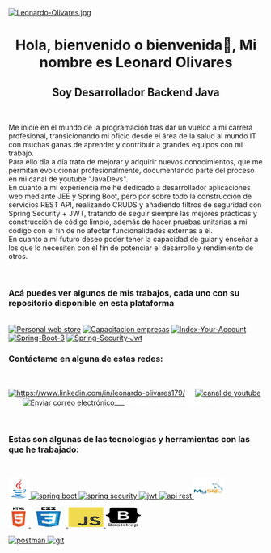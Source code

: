 [![Leonardo-Olivares.jpg](https://i.postimg.cc/fy4qHT6Z/Leonardo-Olivares.jpg)](https://postimg.cc/bDTRr8yF)
<h1 align="center">Hola, bienvenido o bienvenida👋, Mi nombre es Leonard Olivares</h1>
<h2 align="center">Soy Desarrollador Backend Java</h2>  
<br>
<p>Me inicie en el mundo de la programación tras dar un vuelco a mi carrera profesional, transicionando mi oficio desde el área de la salud al mundo IT con muchas ganas de aprender y contribuir a grandes equipos con mi trabajo. <br>
Para ello día a día trato de mejorar y adquirir nuevos conocimientos, que me permitan evolucionar profesionalmente, documentando parte del proceso en mi canal de youtube "JavaDevs". <br>
En cuanto a mi experiencia me he dedicado a desarrollador aplicaciones web mediante JEE y Spring Boot, pero por sobre todo la construcción de servicios REST API, realizando CRUDS y añadiendo filtros de seguridad con Spring Security + JWT, tratando de seguir siempre las mejores prácticas y construcción de código limpio, además de hacer pruebas unitarias a mi código con el fin de no afectar funcionalidades externas a él.  <br>En cuanto a mi futuro deseo poder tener la capacidad de guiar y enseñar a los que lo necesiten con el fin de potenciar el desarrollo y rendimiento de otros. </p>
<br>
 <h3> Acá puedes ver algunos de mis trabajos, cada uno con su repositorio disponible en esta plataforma </h3> <br>
<a href="https://github.com/LeoOlivaresD/PersonalWebStore.git" target="_blank"><img src="https://i.postimg.cc/LgtXRKjZ/Screenshot-144.png" alt="Personal web store"/></a>
<a href="https://github.com/LeoOlivaresD/CapacitacionEmpresas.git" target="_blank"><img src="https://i.postimg.cc/BPP6tLFG/Screenshot-151.png" alt="Capacitacion empresas"/></a>
<a href="https://github.com/LeoOlivaresD/YourAccount.git" target="_blank"><img src="https://i.postimg.cc/XZ1BDbgj/Index-Your-Account.jpg" alt="Index-Your-Account"/></a>
<a href='https://github.com/LeoOlivaresD/REST-API-youtube.git' target='_blank'><img src='https://i.postimg.cc/t7KZq5ZC/Spring-Boot-3.jpg' border='0' alt='Spring-Boot-3'/></a>
<a href='https://github.com/LeoOlivaresD/Spring-Security-JWT.git' target='_blank'><img src='https://i.postimg.cc/tY1DN0zN/Spring-Security-Jwt.jpg' border='0' alt='Spring-Security-Jwt'/></a></a>
<h3 align="left">Contáctame en alguna de estas redes: </h3>
<br>
<p align="left">
<a href="https://www.linkedin.com/in/leonardo-olivares179/" target="blank"><img align="center" src="https://raw.githubusercontent.com/rahuldkjain/github-profile-readme-generator/master/src/images/icons/Social/linked-in-alt.svg" alt="https://www.linkedin.com/in/leonardo-olivares179/" height="30" width="40" /></a>  &nbsp;&nbsp;&nbsp;
<a href="https://www.youtube.com/channel/UCPuCGGyNlSat2TOkYIt3eSA" target="blank"><img align="center" src="https://i.postimg.cc/hGvLJj1M/logo-yt.png" alt="canal de youtube" height="35" width="40" /> </a> &nbsp;&nbsp;&nbsp;&nbsp;&nbsp;&nbsp;  
<a href="mailto:olivares.d.leonardo@gmail.com" target="_blank">
<img align="center" src="https://user-images.githubusercontent.com/5278464/234367809-7e729afe-fa2e-4a53-9b4e-251b03fd69b8.png" alt="Enviar correo electrónico" height="30" width="40" />
&nbsp;&nbsp;&nbsp;
</a><font color="white">olivares.d.leonardo@gmail.com</font>
</p>
<br>
<h3 align="left">Estas son algunas de las tecnologías y herramientas con las que he trabajado:</h3>  
<br>
<p align="left"> <a href="https://www.java.com" target="_blank" rel="noreferrer"> <img src="https://raw.githubusercontent.com/devicons/devicon/master/icons/java/java-original.svg" alt="java" width="40" height="40"/> </a> 
<a href="https://spring.io/" target="_blank" rel="noreferrer"> <img src="https://i.postimg.cc/fywgdWpb/logo-spring-boot.png" alt="spring boot" width="70" height="40"/> </a> 
<a href="https://docs.spring.io/spring-security/reference/index.html" target="_blank" rel="noreferrer"> <img src="https://i.postimg.cc/QC0YJGZJ/spring-security.png" alt="spring security" width="70" height="40"/> </a>
<a href="https://jwt.io" target="_blank" rel="noreferrer"> <img src="https://i.postimg.cc/VsRh8M00/jwt-logo.png" alt="jwt" width="70" height="40"/> </a>  
<a href="" target="_blank" rel="noreferrer"> <img src="https://i.postimg.cc/KcnpxW4Y/api-rest-logo.png" alt="api rest" width="70" height="40"/> </a>  
<a href="https://www.mysql.com/" target="_blank" rel="noreferrer"> <img src="https://raw.githubusercontent.com/devicons/devicon/master/icons/mysql/mysql-original-wordmark.svg" alt="mysql" width="60" height="40"/> </a> 

<a href="https://www.w3.org/html/" target="_blank" rel="noreferrer"> <img src="https://raw.githubusercontent.com/devicons/devicon/master/icons/html5/html5-original-wordmark.svg" alt="html5" width="40" height="40"/> </a> <a href="https://www.w3schools.com/css/" target="_blank" rel="noreferrer"> <img src="https://raw.githubusercontent.com/devicons/devicon/master/icons/css3/css3-original-wordmark.svg" alt="css3" width="70" height="40"/> </a> <a href="https://developer.mozilla.org/en-US/docs/Web/JavaScript" target="_blank" rel="noreferrer"> <img src="https://raw.githubusercontent.com/devicons/devicon/master/icons/javascript/javascript-original.svg" alt="javascript" width="70" height="40"/> </a>
<a href="https://getbootstrap.com" target="_blank" rel="noreferrer"> <img src="https://raw.githubusercontent.com/devicons/devicon/master/icons/bootstrap/bootstrap-plain-wordmark.svg" alt="bootstrap" width="70" height="40"/> </a> 

</a> <a href="https://postman.com" target="_blank" rel="noreferrer"> <img src="https://www.vectorlogo.zone/logos/getpostman/getpostman-icon.svg" alt="postman" width="40" height="40"/> </a> 
<a href="https://git-scm.com/" target="_blank" rel="noreferrer"> <img src="https://www.vectorlogo.zone/logos/git-scm/git-scm-icon.svg" alt="git" width="70" height="40"/> </a>   



